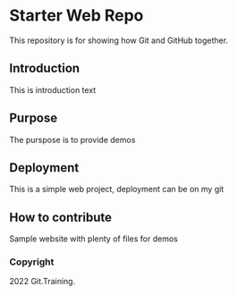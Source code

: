 # Starter Web Repo

This repository is for showing how Git and GitHub together.

## Introduction
This is introduction text

## Purpose
The purspose is to provide demos

## Deployment
This is a simple web project, deployment can be on my git

## How to contribute
Sample website with plenty of files for demos

### Copyright
2022 Git.Training.